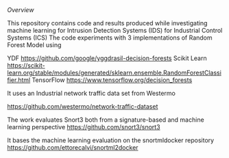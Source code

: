 *Overview*

This repository contains code and results produced while investigating machine learning for Intrusion Detection Systems (IDS) for Industrial Control Systems (ICS)
The code experiments with 3 implementations of Random Forest Model using

YDF https://github.com/google/yggdrasil-decision-forests
Scikit Learn https://scikit-learn.org/stable/modules/generated/sklearn.ensemble.RandomForestClassifier.html
TensorFlow https://www.tensorflow.org/decision_forests

It uses an Industrial network traffic data set from Westermo

https://github.com/westermo/network-traffic-dataset

The work evaluates Snort3 both from a signature-based and machine learning perspective 
https://github.com/snort3/snort3

It bases the machine learning evaluation on the  snortmldocker  repository 
https://github.com/ettorecalvi/snortml2docker

 
